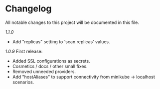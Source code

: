 # Changelog

All notable changes to this project will be documented in this file.

_1.1.0_
* Add "replicas" setting to 'scan.replicas' values.

_1.0.9_
First release:
* Added SSL configurations as secrets.
* Cosmetics / docs / other small fixes.
* Removed unneeded providers.
* Add "hostAliases" to support connectivity from minikube -> localhost scenarios.
